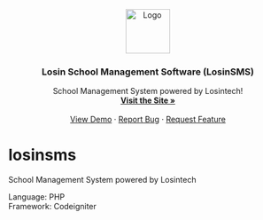 <div id="top"></div>
<!--
*** Thanks for checking out LosinSMS School software . If you have a suggestion
*** that would make this better, please fork the repo and create a pull request
*** or simply open an issue with the tag "enhancement".
*** Don't forget to give the project a star!
*** Thanks again! Now go create something AMAZING! :D
-->

<!-- PROJECT LOGO -->
<!-- <br /> -->
<div align="center">
  <a href="https://github.com/legendoscar/losinsms">
    <img src="images/logo.png" alt="Logo" width="80" height="80">
  </a>

  <h3 align="center">Losin School Management Software (LosinSMS)</h3>

  <p align="center">
    School Management System powered by Losintech!
    <br />
    <a href="http://losin-sms.herokuapp.com/"><strong>Visit the Site »</strong></a>
    <br />
    <br />
    <a href="http://losinsms-dev.herokuapp.com/dashboard">View Demo</a>
    ·
    <a href="https://github.com/legendoscar/losinsms/issues">Report Bug</a>
    ·
    <a href="https://github.com/legendoscar/losinsms/issues">Request Feature</a>
  </p>
</div>


# losinsms
School Management System powered by Losintech

Language: PHP  
Framework: Codeigniter

